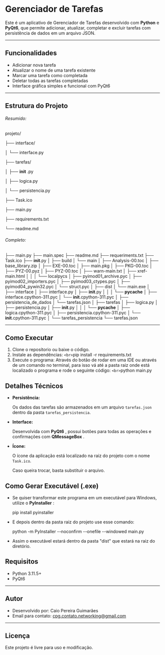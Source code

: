 # Gerenciador de Tarefas

Este é um aplicativo de Gerenciador de Tarefas desenvolvido com **Python** e **PyQt6**, que permite adicionar, atualizar, completar e excluir tarefas com persistência de dados em um arquivo JSON.

---

## Funcionalidades

- Adicionar nova tarefa
- Atualizar o nome de uma tarefa existente
- Marcar uma tarefa como completada
- Deletar todas as tarefas completadas
- Interface gráfica simples e funcional com PyQt6

---

## Estrutura do Projeto

###### Resumido:

projeto/

├── interface/

│   └── interface.py

├── tarefas/

│   ├──  **init** .py

│   ├── logica.py

│   └── persistencia.py

├── Task.ico

├── main.py

├── requirements.txt

└── readme.md

###### Completo:

├── main.py
├── main.spec
├── readme.md
├── requeriments.txt
├── Task.ico
├── __init__.py
│
├── build
│   └── main
│       ├── Analysis-00.toc
│       ├── base_library.zip
│       ├── EXE-00.toc
│       ├── main.pkg
│       ├── PKG-00.toc
│       ├── PYZ-00.pyz
│       ├── PYZ-00.toc
│       ├── warn-main.txt
│       ├── xref-main.html
│       │
│       └── localpycs
│           ├── pyimod01_archive.pyc
│           ├── pyimod02_importers.pyc
│           ├── pyimod03_ctypes.pyc
│           ├── pyimod04_pywin32.pyc
│           └── struct.pyc
│
├── dist
│   └── main.exe
│
├── interface
│   ├── interface.py
│   ├── __init__.py
│   │
│   └── __pycache__
│       ├── interface.cpython-311.pyc
│       └── __init__.cpython-311.pyc
│
├── persistencia_de_dados
│   └── tarefas.json
│
├── tarefas
│   ├── logica.py
│   ├── persistencia.py
│   ├── __init__.py
│   │
│   └── __pycache__
│       ├── logica.cpython-311.pyc
│       ├── persistencia.cpython-311.pyc
│       └── __init__.cpython-311.pyc
│
└── tarefas_persistencia
    └── tarefas.json

---

## Como Executar

1. Clone o reposítorio ou baixe o código.
2. Instale as dependências: `<br>`pip install -r requirements.txt
3. Execute o programa:
   Através do botão de rodar em uma IDE ou através de um comando no terminal, para isso vá até a pasta raiz onde está localizado o programa e rode o seguinte código: `<br>`python main.py

## Detalhes Técnicos

* **Persistência:**

  Os dados das tarefas são armazenados em um arquivo `tarefas.json` dentro da pasta `tarefas_persistencia`.
* **Interface:**

  Desenvolvida com  **PyQt6** , possui botões para todas as operações e confirmações com  **QMessageBox** .
* **Ícone:**

  O ícone da aplicação está localizado na raiz do projeto com o nome `Task.ico`.

  Caso queira trocar, basta substituir o arquivo.

## Como Gerar Executável (.exe)

* Se quiser transformar este programa em um executável para Windows, utilize o  **PyInstaller** :

  pip install pyinstaller
* E depois dentro da pasta raiz do projeto use esse comando:

  python -m PyInstaller --noconfirm --onefile --windowed main.py
* Assim o executável estará dentro da pasta "dist" que estará na raiz do diretório.

## Requisitos

* Python 3.11.5+
* PyQt6

---

## Autor

* Desenvolvido por: Caio Pereira Guimarães
* Email para contato: cpg.contato.networking@gmail.com

---

## Licença

Este projeto é livre para uso e modificação.
